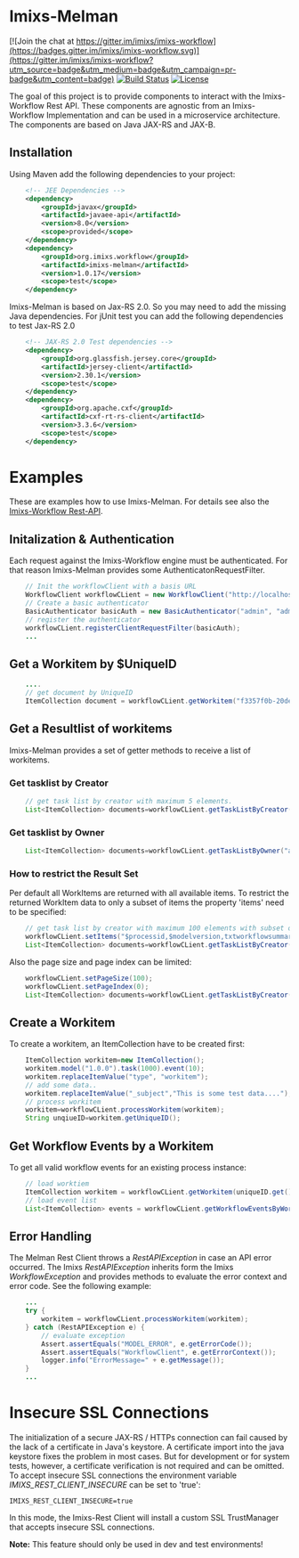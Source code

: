 # Imixs-Melman

[![Join the chat at https://gitter.im/imixs/imixs-workflow](https://badges.gitter.im/imixs/imixs-workflow.svg)](https://gitter.im/imixs/imixs-workflow?utm_source=badge&utm_medium=badge&utm_campaign=pr-badge&utm_content=badge)
[![Build Status](https://travis-ci.org/imixs/imixs-melman.svg?branch=master)](https://travis-ci.org/imixs/imixs-melman)
[![License](https://img.shields.io/badge/license-GPL-blue.svg)](https://github.com/imixs/imixs-melman/blob/master/LICENSE)

The goal of this project is to provide components to interact with the Imixs-Workflow Rest API. These components are agnostic from an Imixs-Workflow Implementation and can be used in a microservice architecture. The components are based on Java JAX-RS and JAX-B.

## Installation

Using Maven add the following dependencies to your project:

```xml
	<!-- JEE Dependencies -->
	<dependency>
		<groupId>javax</groupId>
		<artifactId>javaee-api</artifactId>
		<version>8.0</version>
		<scope>provided</scope>
	</dependency>
	<dependency>
		<groupId>org.imixs.workflow</groupId>
		<artifactId>imixs-melman</artifactId>
		<version>1.0.17</version>
		<scope>test</scope>
	</dependency>
```

Imixs-Melman is based on Jax-RS 2.0. So you may need to add the missing Java dependencies.
For jUnit test you can add the following dependencies to test Jax-RS 2.0

```xml
	<!-- JAX-RS 2.0 Test dependencies -->
	<dependency>
		<groupId>org.glassfish.jersey.core</groupId>
		<artifactId>jersey-client</artifactId>
		<version>2.30.1</version>
		<scope>test</scope>
	</dependency>
	<dependency>
		<groupId>org.apache.cxf</groupId>
		<artifactId>cxf-rt-rs-client</artifactId>
		<version>3.3.6</version>
		<scope>test</scope>
	</dependency>
```

# Examples

These are examples how to use Imixs-Melman. For details see also the [Imixs-Workflow Rest-API](https://www.imixs.org/doc/restapi/index.html).

## Initalization & Authentication

Each request against the Imixs-Workflow engine must be authenticated. For that reason Imixs-Melman provides some AuthenticatonRequestFilter.

```java
	// Init the workflowClient with a basis URL
	WorkflowClient workflowCLient = new WorkflowClient("http://localhost:8080/office-rest/");
	// Create a basic authenticator
	BasicAuthenticator basicAuth = new BasicAuthenticator("admin", "adminadmin");
	// register the authenticator
	workflowCLient.registerClientRequestFilter(basicAuth);
	...
```

## Get a Workitem by $UniqueID

```java
	....
	// get document by UniqueID
	ItemCollection document = workflowCLient.getWorkitem("f3357f0b-20de-40ca-8aa1-4b9f43759c0b");
```

## Get a Resultlist of workitems

Imixs-Melman provides a set of getter methods to receive a list of workitems.

### Get tasklist by Creator

```java
	// get task list by creator with maximum 5 elements.
	List<ItemCollection> documents=workflowCLient.getTaskListByCreator("admin");
```

### Get tasklist by Owner

```java
	List<ItemCollection> documents=workflowCLient.getTaskListByOwner("admin",5,0, null);
```

### How to restrict the Result Set

Per default all WorkItems are returned with all available items. To restrict the returned WorkItem data to only a subset of items the property 'items' need to be specified:

```java
	// get task list by creator with maximum 100 elements with subset of items
	workflowCLient.setItems("$processid,$modelversion,txtworkflowsummary");
	List<ItemCollection> documents=workflowCLient.getTaskListByCreator("admin");
```

Also the page size and page index can be limited:

```java
	workflowCLient.setPageSize(100);
	workflowCLient.setPageIndex(0);
	List<ItemCollection> documents=workflowCLient.getTaskListByCreator("admin");
```

## Create a Workitem

To create a workitem, an ItemCollection have to be created first:

```java
	ItemCollection workitem=new ItemCollection();
	workitem.model("1.0.0").task(1000).event(10);
	workitem.replaceItemValue("type", "workitem");
	// add some data..
	workitem.replaceItemValue("_subject","This is some test data....");
	// process workitem
	workitem=workflowCLient.processWorkitem(workitem);
	String unqiueID=workitem.getUniqueID();
```

## Get Workflow Events by a Workitem

To get all valid workflow events for an existing process instance:

```java
	// load worktiem
	ItemCollection workitem = workflowCLient.getWorkitem(uniqueID.get(), null);
	// load event list
	List<ItemCollection> events = workflowCLient.getWorkflowEventsByWorkitem(workitem);
```

## Error Handling

The Melman Rest Client throws a _RestAPIException_ in case an API error occurred. The Imixs _RestAPIException_ inherits form the Imixs _WorkflowException_ and provides methods to evaluate the error context and error code. See the following example:

```java
	...
	try {
		workitem = workflowCLient.processWorkitem(workitem);
	} catch (RestAPIException e) {
		// evaluate exception
		Assert.assertEquals("MODEL_ERROR", e.getErrorCode());
		Assert.assertEquals("WorkflowClient", e.getErrorContext());
		logger.info("ErrorMessage=" + e.getMessage());
	}
	...
```

# Insecure SSL Connections

The initialization of a secure JAX-RS / HTTPs connection can fail caused by the lack of a certificate in Java's keystore. A certificate import into the java keystore fixes the problem in most cases. But for development or for system tests, however, a certificate verification is not required and can be omitted. To accept insecure SSL connections the environment variable _IMIXS_REST_CLIENT_INSECURE_ can be set to 'true':

    IMIXS_REST_CLIENT_INSECURE=true

In this mode, the Imixs-Rest Client will install a custom SSL TrustManager that accepts insecure SSL connections.

**Note:** This feature should only be used in dev and test environments!
